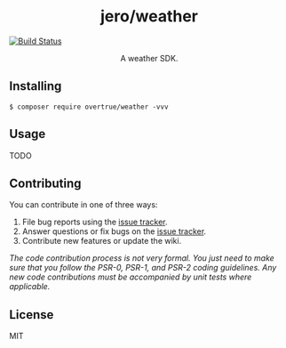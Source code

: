 <h1 align="center"> jero/weather </h1>

[![Build Status](https://travis-ci.org/JeroChan/weather.svg?branch=master)](https://travis-ci.org/JeroChan/weather)

<p align="center"> A weather SDK.</p>


## Installing

```shell
$ composer require overtrue/weather -vvv
```

## Usage

TODO

## Contributing

You can contribute in one of three ways:

1. File bug reports using the [issue tracker](https://github.com//ero/weather/issues).
2. Answer questions or fix bugs on the [issue tracker](https://github.com//ero/weather/issues).
3. Contribute new features or update the wiki.

_The code contribution process is not very formal. You just need to make sure that you follow the PSR-0, PSR-1, and PSR-2 coding guidelines. Any new code contributions must be accompanied by unit tests where applicable._

## License

MIT